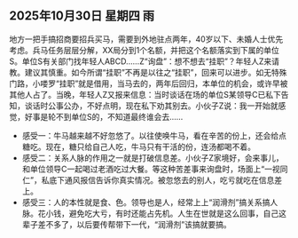 ## 2025年10月30日 星期四 雨
地方一把手搞招商要招兵买马，需要到外地驻点两年，40岁以下、未婚人士优先考虑。兵马任务层层分解，XX局分到1个名额，并把这个名额落实到下属的单位S。单位S有关部门找年轻人ABCD……Z“询盘”：想不想去“挂职”？年轻人Z来请教。建议其慎重。如今所谓“挂职”不再是以往之“挂职”，回来可以进步。如无特殊门路，小喽罗“挂职”就是借用，当马去的，两年后回归，本单位的机会，或许早被其他人占了。当晚，年轻人Z又报来信息：当时谈话在场的单位S某领导C已私下告知，谈话时公事公办，不好点明，现在私下劝其别去。小伙子Z说：我一开始就感觉，好事是轮不到单位S的，不知道最终谁会去……
- 感受一：牛马越来越不好忽悠了。以往使唤牛马，看在辛苦的份上，还会给点糖吃。现在，糖只给自己人吃，牛马只有干活的份，连汤都喝不着。
- 感受二：关系人脉的作用之一就是打破信息差。小伙子Z家境好，会来事儿，和单位领导C一起喝过老酒吃过大餐。等这种苦差事来询盘时，场面上“一视同仁”，私底下通风报信告诉你真实情况。被忽悠去的别人，吃亏就吃在信息差上。
- 感受三：人的本性就是食、色。领导也是人，经常上上“润滑剂”搞关系搞人脉。花小钱，避免吃大亏，有时还能占先机。人生在世就是这么回事，自己这辈子差不多了，以后要传帮带下一代，“润滑剂”该搞就要搞。